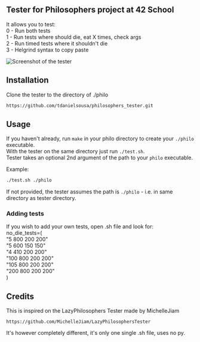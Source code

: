 ## Tester for Philosophers project at 42 School 

It allows you to test:  
 0 - Run both tests  
 1 - Run tests where should die, eat X times, check args  
 2 - Run timed tests where it shouldn't die  
 3 - Helgrind syntax to copy paste  

![Screenshot of the tester](https://i.imgur.com/cOCqfjZ.png)

## Installation
Clone the tester to the directory of ./philo 
```bash
https://github.com/tdanielsousa/philosophers_tester.git
```

## Usage

If you haven't already, run ```make``` in your philo directory to create your ```./philo``` executable.  
With the tester on the same directory just run ```./test.sh```.  
Tester takes an optional 2nd argument of the path to your ```philo``` executable.  

Example:  
```bash
./test.sh ./philo
```
If not provided, the tester assumes the path is ```./philo``` - i.e. in same directory as tester directory.

### Adding tests
If you wish to add your own tests, open .sh file and look for:  
no_die_tests=(  
		"5 800 200 200"  
		"5 600 150 150"  
		"4 410 200 200"  
		"100 800 200 200"  
		"105 800 200 200"  
		"200 800 200 200"  
	)



## Credits
This is inspired on the LazyPhilosophers Tester made by MichelleJiam  
```
https://github.com/MichelleJiam/LazyPhilosophersTester
```
It's however completely different, it's only one single .sh file, uses no py.

